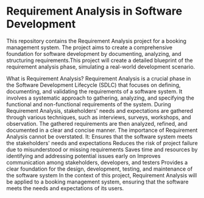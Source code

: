 # Requirement Analysis in Software Development
This repository contains the Requirement Analysis project for a booking management system. The project aims to create a comprehensive foundation for software development by documenting, analyzing, and structuring requirements.This project will create a detailed blueprint of the requirement analysis phase, simulating a real-world development scenario.

What is Requirement Analysis?
Requirement Analysis is a crucial phase in the Software Development Lifecycle (SDLC) that focuses on defining, documenting, and validating the requirements of a software system. It involves a systematic approach to gathering, analyzing, and specifying the functional and non-functional requirements of the system.
During Requirement Analysis, stakeholders' needs and expectations are gathered through various techniques, such as interviews, surveys, workshops, and observation. The gathered requirements are then analyzed, refined, and documented in a clear and concise manner.
The importance of Requirement Analysis cannot be overstated. It:
Ensures that the software system meets the stakeholders' needs and expectations
Reduces the risk of project failure due to misunderstood or missing requirements
Saves time and resources by identifying and addressing potential issues early on
Improves communication among stakeholders, developers, and testers
Provides a clear foundation for the design, development, testing, and maintenance of the software system
In the context of this project, Requirement Analysis will be applied to a booking management system, ensuring that the software meets the needs and expectations of its users.


